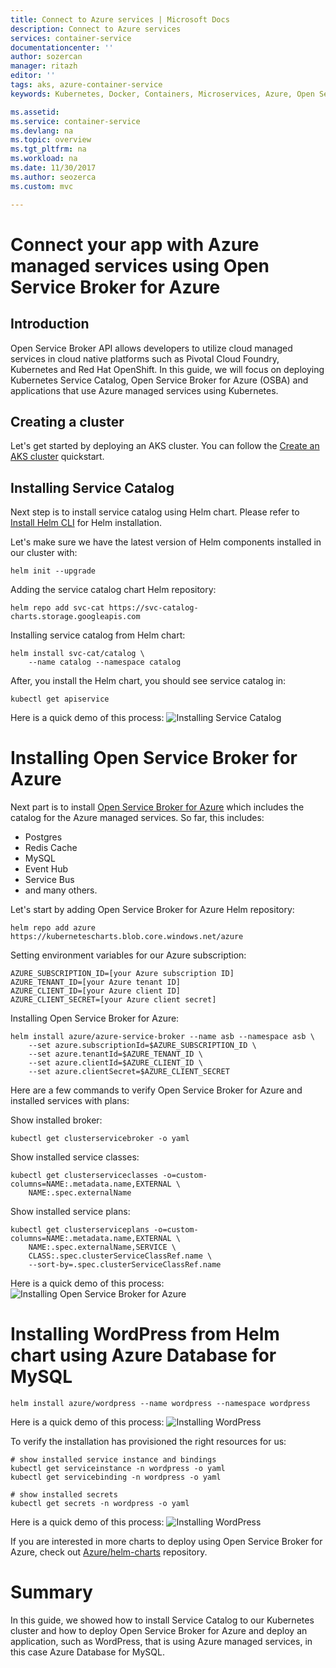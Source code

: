 ```yaml
---
title: Connect to Azure services | Microsoft Docs
description: Connect to Azure services
services: container-service
documentationcenter: ''
author: sozercan
manager: ritazh
editor: ''
tags: aks, azure-container-service
keywords: Kubernetes, Docker, Containers, Microservices, Azure, Open Service Broker

ms.assetid:
ms.service: container-service
ms.devlang: na
ms.topic: overview
ms.tgt_pltfrm: na
ms.workload: na
ms.date: 11/30/2017
ms.author: seozerca
ms.custom: mvc

---
```

# Connect your app with Azure managed services using Open Service Broker for Azure

## Introduction

Open Service Broker API allows developers to utilize cloud managed services in cloud native platforms such as Pivotal Cloud Foundry, Kubernetes and Red Hat OpenShift. In this guide, we will focus on deploying Kubernetes Service Catalog, Open Service Broker for Azure (OSBA) and applications that use Azure managed services using Kubernetes.

## Creating a cluster

Let's get started by deploying an AKS cluster. You can follow the [Create an AKS cluster](https://docs.microsoft.com/en-us/azure/aks/kubernetes-walkthrough) quickstart.

## Installing Service Catalog

Next step is to install service catalog using Helm chart. Please refer to [Install Helm CLI](https://docs.microsoft.com/en-us/azure/aks/kubernetes-helm#install-helm-cli) for Helm installation.

Let's make sure we have the latest version of Helm components installed in our cluster with:

```azurecli-interactive
helm init --upgrade
```

Adding the service catalog chart Helm repository:

```azurecli-interactive
helm repo add svc-cat https://svc-catalog-charts.storage.googleapis.com
```

Installing service catalog from Helm chart:

```azurecli-interactive
helm install svc-cat/catalog \
    --name catalog --namespace catalog
```

After, you install the Helm chart, you should see service catalog in:

```azurecli-interactive
kubectl get apiservice
```

Here is a quick demo of this process:
![Installing Service Catalog](media/container-service-connect-azure/asbdemo-0.gif)

# Installing Open Service Broker for Azure

Next part is to install [Open Service Broker for Azure](https://github.com/Azure/open-service-broker-azure) which includes the catalog for the Azure managed services. So far, this includes:

*   Postgres
*   Redis Cache
*   MySQL
*   Event Hub
*   Service Bus
*   and many others.

Let's start by adding Open Service Broker for Azure Helm repository:

```azurecli-interactive
helm repo add azure https://kubernetescharts.blob.core.windows.net/azure
```

Setting environment variables for our Azure subscription:

```azurecli-interactive
AZURE_SUBSCRIPTION_ID=[your Azure subscription ID]
AZURE_TENANT_ID=[your Azure tenant ID]
AZURE_CLIENT_ID=[your Azure client ID]
AZURE_CLIENT_SECRET=[your Azure client secret]
```

Installing Open Service Broker for Azure:

```azurecli-interactive
helm install azure/azure-service-broker --name asb --namespace asb \
    --set azure.subscriptionId=$AZURE_SUBSCRIPTION_ID \
    --set azure.tenantId=$AZURE_TENANT_ID \
    --set azure.clientId=$AZURE_CLIENT_ID \
    --set azure.clientSecret=$AZURE_CLIENT_SECRET
```

Here are a few commands to verify Open Service Broker for Azure and installed services with plans:

Show installed broker:
```azurecli-interactive
kubectl get clusterservicebroker -o yaml
```

Show installed service classes:
```azurecli-interactive
kubectl get clusterserviceclasses -o=custom-columns=NAME:.metadata.name,EXTERNAL \
    NAME:.spec.externalName
```

Show installed service plans:
```azurecli-interactive
kubectl get clusterserviceplans -o=custom-columns=NAME:.metadata.name,EXTERNAL \
    NAME:.spec.externalName,SERVICE \
    CLASS:.spec.clusterServiceClassRef.name \
    --sort-by=.spec.clusterServiceClassRef.name
```

Here is a quick demo of this process:
![Installing Open Service Broker for Azure](media/container-service-connect-azure/asbdemo-1.gif)

# Installing WordPress from Helm chart using Azure Database for MySQL

```azurecli-interactive
helm install azure/wordpress --name wordpress --namespace wordpress
```

Here is a quick demo of this process:
![Installing WordPress](media/container-service-connect-azure/asbdemo-2.gif)

To verify the installation has provisioned the right resources for us:

```azurecli-interactive
# show installed service instance and bindings
kubectl get serviceinstance -n wordpress -o yaml
kubectl get servicebinding -n wordpress -o yaml

# show installed secrets
kubectl get secrets -n wordpress -o yaml
```

Here is a quick demo of this process:
![Installing WordPress](media/container-service-connect-azure/asbdemo-3.gif)

If you are interested in more charts to deploy using Open Service Broker for Azure, check out [Azure/helm-charts](https://github.com/Azure/helm-charts) repository.

# Summary

In this guide, we showed how to install Service Catalog to our Kubernetes cluster and how to deploy Open Service Broker for Azure and deploy an application, such as WordPress, that is using Azure managed services, in this case Azure Database for MySQL.